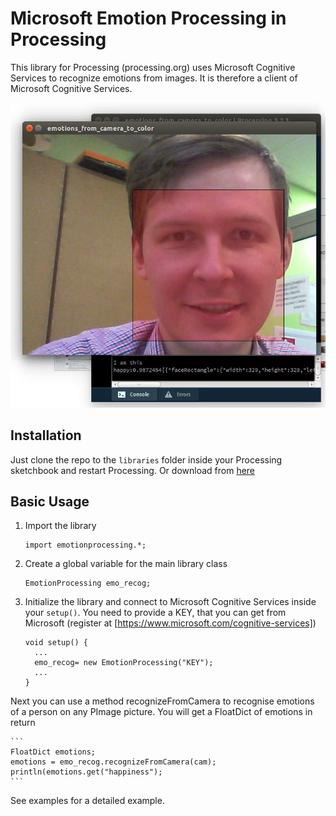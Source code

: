 Microsoft Emotion Processing in Processing
=============
  
This library for Processing (processing.org) uses Microsoft Cognitive Services to recognize emotions from images.
It is therefore a client of Microsoft Cognitive Services. 
 
 
 ![Screenshot from the example application](./img/happy_screen.jpg "Happyness translating to the color of the square")


Installation
------------

Just clone the repo to the `libraries` folder inside your Processing sketchbook and restart Processing. Or download from [here](./EmotionProcessing.zip)

Basic Usage
-----

1. Import the library
    ```
    import emotionprocessing.*;
    ```

2. Create a global variable for the main library class
    ```
    EmotionProcessing emo_recog;
    ```
3. Initialize the library and connect to Microsoft Cognitive Services inside your `setup()`. You need
to provide a KEY, that you can get from Microsoft (register at [https://www.microsoft.com/cognitive-services])
    ```
    void setup() {
      ...
      emo_recog= new EmotionProcessing("KEY");
      ...
    }
    ```

Next you can use a method recognizeFromCamera to recognise emotions of a person on any PImage picture.
You will get a FloatDict of emotions in return

    ```
    FloatDict emotions;
    emotions = emo_recog.recognizeFromCamera(cam);
    println(emotions.get("happiness");
    ```

See examples for a detailed example.
    
    
